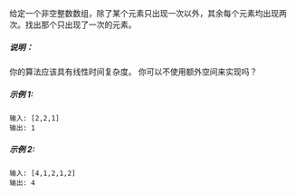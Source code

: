 
给定一个非空整数数组，除了某个元素只出现一次以外，其余每个元素均出现两次。找出那个只出现了一次的元素。

##### **说明：**

你的算法应该具有线性时间复杂度。 你可以不使用额外空间来实现吗？

##### **示例 1:**
```
输入: [2,2,1]
输出: 1
```
##### **示例 2:**
```
输入: [4,1,2,1,2]
输出: 4
```


